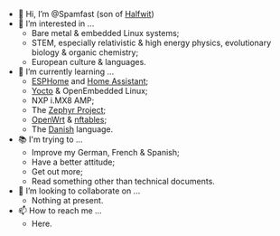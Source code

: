 - 👋 Hi, I’m @Spamfast (son of [Halfwit](https://archive.org/details/isbn_0451126548))
- 👀 I’m interested in ...
  - Bare metal & embedded Linux systems;
  - STEM, especially relativistic & high energy physics, evolutionary biology & organic chemistry;
  - European culture & languages.
- 🌱 I’m currently learning ...
  - [ESPHome](https://esphome.io/) and [Home Assistant](https://www.home-assistant.io/);
  - [Yocto](https://www.yoctoproject.org/) & OpenEmbedded Linux;
  - NXP i.MX8 AMP;
  - The [Zephyr Project](https://www.zephyrproject.org/);
  - [OpenWrt](https://openwrt.org/docs/guide-developer/) & [nftables](https://www.nftables.org/);
  - The [Danish](https://denmark.dk/) language.
- 📚 I'm trying to ...
  - Improve my German, French & Spanish;
  - Have a better attitude;
  - Get out more;
  - Read something other than technical documents.
- 💞️ I’m looking to collaborate on ...
  - Nothing at present.
- 📫 How to reach me ...
  - Here.

<!---
Spamfast/Spamfast is a ✨ special ✨ repository because its `README.md` (this file) appears on your GitHub profile.
You can click the Preview link to take a look at your changes.
--->
